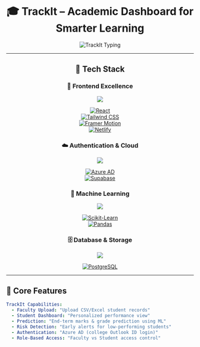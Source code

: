 
<div align="center">

# 🎓 **TrackIt – Academic Dashboard for Smarter Learning**

<img src="https://readme-typing-svg.herokuapp.com?font=Fira+Code&size=19&duration=3000&pause=1000&color=00D4AA&center=true&vCenter=true&width=800&lines=📊+Early+Risk+Identification;🎯+Personalized+Learning+Plans;⚡+AI-Powered+Performance+Predictions;🔐+Secure+Azure+Authentication;🚀+Empowering+Students+%26+Faculty" alt="TrackIt Typing" />

---

## 🚀 **Tech Stack**

### 🎨 Frontend Excellence
<img src="https://skillicons.dev/icons?i=react,tailwind,netlify,typescript" />

[![React](https://img.shields.io/badge/React_18-20232A?style=for-the-badge&logo=react&logoColor=61DAFB&labelColor=1a1a1a)](https://reactjs.org/)  
[![Tailwind CSS](https://img.shields.io/badge/Tailwind_CSS_3-38B2AC?style=for-the-badge&logo=tailwind-css&logoColor=white&labelColor=1a1a1a)](https://tailwindcss.com/)  
[![Framer Motion](https://img.shields.io/badge/Framer_Motion-0055FF?style=for-the-badge&logo=framer&logoColor=white&labelColor=1a1a1a)](https://www.framer.com/motion/)  
[![Netlify](https://img.shields.io/badge/Deployed_on-Netlify-00C7B7?style=for-the-badge&logo=netlify&logoColor=white)](https://netlify.com/)  


### ☁️ Authentication & Cloud
<img src="https://skillicons.dev/icons?i=azure,supabase" />

[![Azure AD](https://img.shields.io/badge/Microsoft_Azure_AD-0078D4?style=for-the-badge&logo=microsoftazure&logoColor=white)](https://azure.microsoft.com/)  
[![Supabase](https://img.shields.io/badge/Supabase-3FCF8E?style=for-the-badge&logo=supabase&logoColor=white)](https://supabase.com/)  



### 🧠 Machine Learning
<img src="https://skillicons.dev/icons?i=python,tensorflow,pytorch" />

[![Scikit-Learn](https://img.shields.io/badge/Scikit--Learn-F7931E?style=for-the-badge&logo=scikit-learn&logoColor=white&labelColor=1a1a1a)](https://scikit-learn.org/)  
[![Pandas](https://img.shields.io/badge/Pandas-150458?style=for-the-badge&logo=pandas&logoColor=white&labelColor=1a1a1a)](https://pandas.pydata.org/)  



### 🗄️ Database & Storage
<img src="https://skillicons.dev/icons?i=postgresql" />

[![PostgreSQL](https://img.shields.io/badge/PostgreSQL_15-336791?style=for-the-badge&logo=postgresql&logoColor=white&labelColor=1a1a1a)](https://postgresql.org/)

</div>

---

## 🎯 Core Features

```yaml
TrackIt Capabilities:
  - Faculty Upload: "Upload CSV/Excel student records"
  - Student Dashboard: "Personalized performance view"
  - Prediction: "End-term marks & grade prediction using ML"
  - Risk Detection: "Early alerts for low-performing students"
  - Authentication: "Azure AD (college Outlook ID login)"
  - Role-Based Access: "Faculty vs Student access control"

